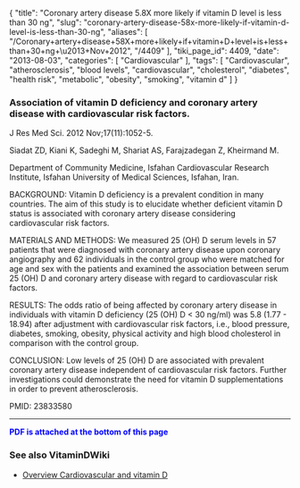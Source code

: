 {
    "title": "Coronary artery disease 5.8X more likely if vitamin D level is less than 30 ng",
    "slug": "coronary-artery-disease-58x-more-likely-if-vitamin-d-level-is-less-than-30-ng",
    "aliases": [
        "/Coronary+artery+disease+58X+more+likely+if+vitamin+D+level+is+less+than+30+ng+\u2013+Nov+2012",
        "/4409"
    ],
    "tiki_page_id": 4409,
    "date": "2013-08-03",
    "categories": [
        "Cardiovascular"
    ],
    "tags": [
        "Cardiovascular",
        "atherosclerosis",
        "blood levels",
        "cardiovascular",
        "cholesterol",
        "diabetes",
        "health risk",
        "metabolic",
        "obesity",
        "smoking",
        "vitamin d"
    ]
}


### Association of vitamin D deficiency and coronary artery disease with cardiovascular risk factors.

J Res Med Sci. 2012 Nov;17(11):1052-5.

Siadat ZD, Kiani K, Sadeghi M, Shariat AS, Farajzadegan Z, Kheirmand M.

Department of Community Medicine, Isfahan Cardiovascular Research Institute, Isfahan University of Medical Sciences, Isfahan, Iran.

BACKGROUND: Vitamin D deficiency is a prevalent condition in many countries. The aim of this study is to elucidate whether deficient vitamin D status is associated with coronary artery disease considering cardiovascular risk factors.

MATERIALS AND METHODS: We measured 25 (OH) D serum levels in 57 patients that were diagnosed with coronary artery disease upon coronary angiography and 62 individuals in the control group who were matched for age and sex with the patients and examined the association between serum 25 (OH) D and coronary artery disease with regard to cardiovascular risk factors.

RESULTS: The odds ratio of being affected by coronary artery disease in individuals with vitamin D deficiency (25 (OH) D < 30 ng/ml) was 5.8 (1.77 - 18.94) after adjustment with cardiovascular risk factors, i.e., blood pressure, diabetes, smoking, obesity, physical activity and high blood cholesterol in comparison with the control group.

CONCLUSION: Low levels of 25 (OH) D are associated with prevalent coronary artery disease independent of cardiovascular risk factors. Further investigations could demonstrate the need for vitamin D supplementations in order to prevent atherosclerosis.

PMID:     23833580

---

 **<span style="color:#00F;">PDF is attached at the bottom of this page</span>** 

### See also VitaminDWiki

* [Overview Cardiovascular and vitamin D](/posts/overview-cardiovascular-and-vitamin-d)